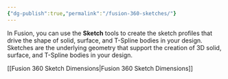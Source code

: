 ```yaml
---
{"dg-publish":true,"permalink":"/fusion-360-sketches/"}
---
```


In Fusion, you can use the **Sketch** tools to create the sketch profiles that drive the shape of solid, surface, and T-Spline bodies in your design. Sketches are the underlying geometry that support the creation of 3D solid, surface, and T-Spline bodies in your design.

[[Fusion 360 Sketch Dimensions\|Fusion 360 Sketch Dimensions]]
